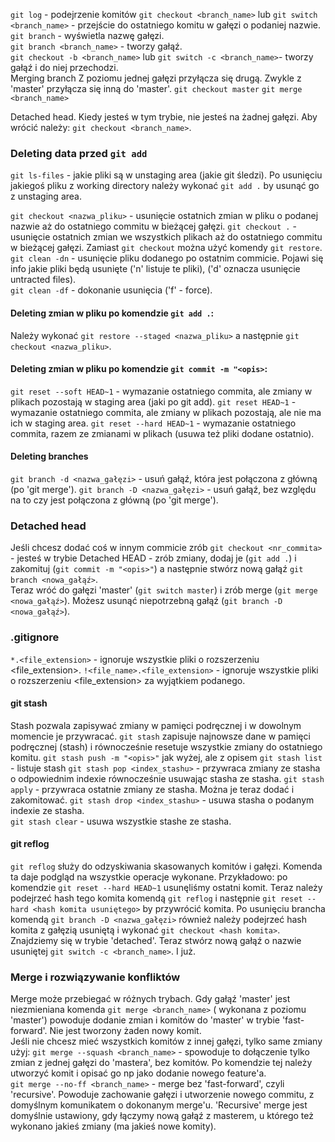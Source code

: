 `git log` - podejrzenie komitów
`git checkout <branch_name>` lub `git switch <branch_name>` - przejście do ostatniego komitu w gałęzi o podaniej
nazwie.  
`git branch` - wyświetla nazwę gałęzi.  
`git branch <branch_name>` - tworzy gałąź.  
`git checkout -b <branch_name>` lub `git switch -c <branch_name>`- tworzy gałąź i do niej przechodzi.  
Merging branch
Z poziomu jednej gałęzi przyłącza się drugą. Zwykle z 'master' przyłącza się inną do 'master'.
`git checkout master`
`git merge <branch_name>`

Detached head.
Kiedy jesteś w tym trybie, nie jesteś na żadnej gałęzi. Aby wrócić należy: `git checkout <branch_name>`.

### Deleting data przed `git add`

`git ls-files` - jakie pliki są w unstaging area (jakie git śledzi).
Po usunięciu jakiegoś pliku z working directory należy wykonać `git add .` by usunąć go z unstaging area.

`git checkout <nazwa_pliku>` - usunięcie ostatnich zmian w pliku o podanej nazwie aż do ostatniego commitu w bieżącej
gałęzi.
`git checkout .` - usunięcie ostatnich zmian we wszystkich plikach aż do ostatniego commitu w bieżącej gałęzi.
Zamiast `git checkout` można użyć komendy `git restore`.
`git clean -dn` - usunięcie pliku dodanego po ostatnim commicie. Pojawi się info jakie pliki będą usunięte ('n' listuje
te pliki), ('d' oznacza usunięcie untracted files).  
`git clean -df` - dokonanie usunięcia ('f' - force).

#### Deleting zmian w pliku po komendzie `git add .`:

Należy wykonać `git restore --staged <nazwa_pliku>` a następnie `git checkout <nazwa_pliku>`.

#### Deleting zmian w pliku po komendzie `git commit -m "<opis>`:

`git reset --soft HEAD~1` - wymazanie ostatniego commita, ale zmiany w plikach pozostają w staging area (jaki po git
add).
`git reset HEAD~1` - wymazanie ostatniego commita, ale zmiany w plikach pozostają, ale nie ma ich w staging area.
`git reset --hard HEAD~1` - wymazanie ostatniego commita, razem ze zmianami w plikach (usuwa też pliki dodane ostatnio).

#### Deleting branches

`git branch -d <nazwa_gałęzi>` - usuń gałąź, która jest połączona z główną (po 'git merge').
`git branch -D <nazwa_gałęzi>` - usuń gałąź, bez względu na to czy jest połączona z główną (po 'git merge').

### Detached head

Jeśli chcesz dodać coś w innym commicie zrób `git checkout <nr_commita>` - jesteś w trybie Detached HEAD - zrób zmiany,
dodaj je (`git add .`) i zakomituj (`git commit -m "<opis>"`) a następnie stwórz nową gałąź `git branch <nowa_gałąź>`.  
Teraz wróć do gałęzi 'master' (`git switch master`) i zrób merge (`git merge <nowa_gałąź>`). Możesz usunąć niepotrzebną
gałąź (`git branch -D <nowa_gałąź>`).

### .gitignore

`*.<file_extension>` - ignoruje wszystkie pliki o rozszerzeniu <file_extension>.
`!<file_name>.<file_extension>` - ignoruje wszystkie pliki o rozszerzeniu <file_extension> za wyjątkiem podanego.

#### git stash

Stash pozwala zapisywać zmiany w pamięci podręcznej i w dowolnym momencie je przywracać.
`git stash` zapisuje najnowsze dane w pamięci podręcznej (stash) i równocześnie resetuje wszystkie zmiany do ostatniego
komitu.
`git stash push -m "<opis>"` jak wyżej, ale z opisem
`git stash list` - listuje stash
`git stash pop <index_stashu>` - przywraca zmiany ze stasha o odpowiednim indexie równocześnie usuwając stasha ze
stasha.
`git stash apply` - przywraca ostatnie zmiany ze stasha. Można je teraz dodać i zakomitować.
`git stash drop <index_stashu>` - usuwa stasha o podanym indexie ze stasha.  
`git stash clear` - usuwa wszystkie stashe ze stasha.

#### git reflog

`git reflog` służy do odzyskiwania skasowanych komitów i gałęzi. Komenda ta daje podgląd na wszystkie operacje wykonane.
Przykładowo: po komendzie `git reset --hard HEAD~1` usunęliśmy ostatni komit. Teraz należy podejrzeć hash tego komita
komendą
`git reflog` i następnie `git reset --hard <hash komita usuniętego>` by przywrócić komita.
Po usunięciu brancha komendą `git branch -D <nazwa_gałęzi>` również należy podejrzeć hash komita z gałęzią usuniętą i
wykonać `git checkout <hash komita>`. Znajdziemy się w trybie 'detached'. Teraz stwórz nową gałąź o nazwie
usuniętej `git switch -c <branch_name>`. I już.

### Merge i rozwiązywanie konfliktów

Merge może przebiegać w różnych trybach. Gdy gałąź 'master' jest niezmieniana komenda `git merge <branch_name>` (
wykonana z poziomu 'master') powoduje
dodanie zmian i komitów do 'master' w trybie 'fast-forward'. Nie jest tworzony żaden nowy komit.  
Jeśli nie chcesz mieć wszystkich komitów z innej gałęzi, tylko same zmiany użyj:
`git merge --squash <branch_name>` - spowoduje to dołączenie tylko zmian z jednej gałęzi do 'mastera', bez komitów. Po
komendzie tej należy utworzyć komit i opisać go np jako dodanie nowego feature'a.  
`git merge --no-ff <branch_name>` - merge bez 'fast-forward', czyli 'recursive'. Powoduje zachowanie gałęzi i utworzenie
nowego commitu, z domyślnym komunikatem o dokonanym merge'u. 'Recursive' merge jest domyślnie ustawiony, gdy łączymy
nową gałąź z masterem, u którego też wykonano jakieś zmiany (ma jakieś nowe komity).